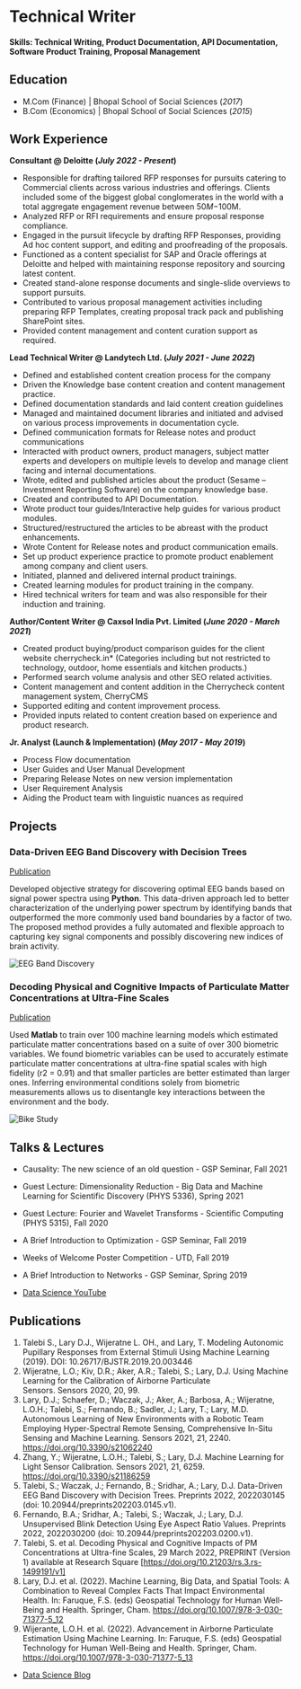 # Technical Writer

#### Skills: Technical Writing, Product Documentation, API Documentation, Software Product Training, Proposal Management

## Education
- M.Com (Finance) | Bhopal School of Social Sciences (_2017_)								       		
- B.Com (Economics) | Bhopal School of Social Sciences (_2015_)
  
## Work Experience
**Consultant @ Deloitte (_July 2022 - Present_)**
- Responsible for drafting tailored RFP responses for pursuits catering to Commercial clients across various industries and offerings. Clients included some of the biggest global conglomerates in the world with a total aggregate engagement revenue between $50M-$100M.
- Analyzed RFP or RFI requirements and ensure proposal response compliance.
- Engaged in the pursuit lifecycle by drafting RFP Responses, providing Ad hoc content support, and editing and proofreading of the proposals.
- Functioned as a content specialist for SAP and Oracle offerings at Deloitte and helped with maintaining response repository and sourcing latest content.
- Created stand-alone response documents and single-slide overviews to support pursuits.
- Contributed to various proposal management activities including preparing RFP Templates, creating proposal track pack and publishing SharePoint sites.
- Provided content management and content curation support as required.


**Lead Technical Writer @ Landytech Ltd. (_July 2021 - June 2022_)**
- Defined and established content creation process for the company
- Driven the Knowledge base content creation and content management practice.
- Defined documentation standards and laid content creation guidelines
- Managed and maintained document libraries and initiated and advised on various process improvements in documentation cycle.
- Defined communication formats for Release notes and product communications
- Interacted with product owners, product managers, subject matter experts and developers on multiple levels to develop and manage client facing and internal documentations.
- Wrote, edited and published articles about the product (Sesame – Investment Reporting Software) on the company knowledge base.
- Created and contributed to API Documentation.
- Wrote product tour guides/Interactive help guides for various product modules.
- Structured/restructured the articles to be abreast with the product enhancements.  
- Wrote Content for Release notes and product communication emails.
- Set up product experience practice to promote product enablement among company and client users.
- Initiated, planned and delivered internal product trainings.
- Created learning modules for product training in the company.
- Hired technical writers for team and was also responsible for their induction and training.

**Author/Content Writer @ Caxsol India Pvt. Limited (_June 2020 - March 2021_)**
- Created product buying/product comparison guides for the client website cherrycheck.in* (Categories including but not restricted to technology, outdoor, home essentials and kitchen products.)
- Performed search volume analysis and other SEO related activities.
- Content management and content addition in the Cherrycheck content management system, CherryCMS
- Supported editing and content improvement process.
- Provided inputs related to content creation based on experience and product research.

**Jr. Analyst (Launch & Implementation) (_May 2017 - May 2019_)**
- Process Flow documentation
- User Guides and User Manual Development
- Preparing Release Notes on new version implementation 
- User Requirement Analysis
- Aiding the Product team with linguistic nuances as required

## Projects
### Data-Driven EEG Band Discovery with Decision Trees
[Publication](https://www.mdpi.com/1424-8220/22/8/3048)

Developed objective strategy for discovering optimal EEG bands based on signal power spectra using **Python**. This data-driven approach led to better characterization of the underlying power spectrum by identifying bands that outperformed the more commonly used band boundaries by a factor of two. The proposed method provides a fully automated and flexible approach to capturing key signal components and possibly discovering new indices of brain activity.

![EEG Band Discovery](/assets/img/eeg_band_discovery.jpeg)

### Decoding Physical and Cognitive Impacts of Particulate Matter Concentrations at Ultra-Fine Scales
[Publication](https://www.mdpi.com/1424-8220/22/11/4240)

Used **Matlab** to train over 100 machine learning models which estimated particulate matter concentrations based on a suite of over 300 biometric variables. We found biometric variables can be used to accurately estimate particulate matter concentrations at ultra-fine spatial scales with high fidelity (r2 = 0.91) and that smaller particles are better estimated than larger ones. Inferring environmental conditions solely from biometric measurements allows us to disentangle key interactions between the environment and the body.

![Bike Study](/assets/img/bike_study.jpeg)

## Talks & Lectures
- Causality: The new science of an old question - GSP Seminar, Fall 2021
- Guest Lecture: Dimensionality Reduction - Big Data and Machine Learning for Scientific Discovery (PHYS 5336), Spring 2021
- Guest Lecture: Fourier and Wavelet Transforms - Scientific Computing (PHYS 5315), Fall 2020
- A Brief Introduction to Optimization - GSP Seminar, Fall 2019
- Weeks of Welcome Poster Competition - UTD, Fall 2019
- A Brief Introduction to Networks - GSP Seminar, Spring 2019

- [Data Science YouTube](https://www.youtube.com/channel/UCa9gErQ9AE5jT2DZLjXBIdA)

## Publications
1. Talebi S., Lary D.J., Wijeratne L. OH., and Lary, T. Modeling Autonomic Pupillary Responses from External Stimuli Using Machine Learning (2019). DOI: 10.26717/BJSTR.2019.20.003446
2. Wijeratne, L.O.; Kiv, D.R.; Aker, A.R.; Talebi, S.; Lary, D.J. Using Machine Learning for the Calibration of Airborne Particulate Sensors. Sensors 2020, 20, 99.
3. Lary, D.J.; Schaefer, D.; Waczak, J.; Aker, A.; Barbosa, A.; Wijeratne, L.O.H.; Talebi, S.; Fernando, B.; Sadler, J.; Lary, T.; Lary, M.D. Autonomous Learning of New Environments with a Robotic Team Employing Hyper-Spectral Remote Sensing, Comprehensive In-Situ Sensing and Machine Learning. Sensors 2021, 21, 2240. https://doi.org/10.3390/s21062240
4. Zhang, Y.; Wijeratne, L.O.H.; Talebi, S.; Lary, D.J. Machine Learning for Light Sensor Calibration. Sensors 2021, 21, 6259. https://doi.org/10.3390/s21186259
5. Talebi, S.; Waczak, J.; Fernando, B.; Sridhar, A.; Lary, D.J. Data-Driven EEG Band Discovery with Decision Trees. Preprints 2022, 2022030145 (doi: 10.20944/preprints202203.0145.v1).
6. Fernando, B.A.; Sridhar, A.; Talebi, S.; Waczak, J.; Lary, D.J. Unsupervised Blink Detection Using Eye Aspect Ratio Values. Preprints 2022, 2022030200 (doi: 10.20944/preprints202203.0200.v1).
7. Talebi, S. et al. Decoding Physical and Cognitive Impacts of PM Concentrations at Ultra-fine Scales, 29 March 2022, PREPRINT (Version 1) available at Research Square [https://doi.org/10.21203/rs.3.rs-1499191/v1]
8. Lary, D.J. et al. (2022). Machine Learning, Big Data, and Spatial Tools: A Combination to Reveal Complex Facts That Impact Environmental Health. In: Faruque, F.S. (eds) Geospatial Technology for Human Well-Being and Health. Springer, Cham. https://doi.org/10.1007/978-3-030-71377-5_12
9. Wijerante, L.O.H. et al. (2022). Advancement in Airborne Particulate Estimation Using Machine Learning. In: Faruque, F.S. (eds) Geospatial Technology for Human Well-Being and Health. Springer, Cham. https://doi.org/10.1007/978-3-030-71377-5_13

- [Data Science Blog](https://medium.com/@shawhin)
